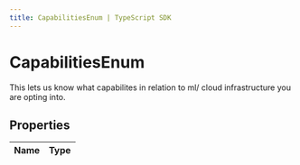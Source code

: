 ```yaml
---
title: CapabilitiesEnum | TypeScript SDK
---
```



# CapabilitiesEnum

This lets us know what capabilites in relation to ml/ cloud infrastructure you are opting into.

## Properties

Name | Type
------------ | -------------



